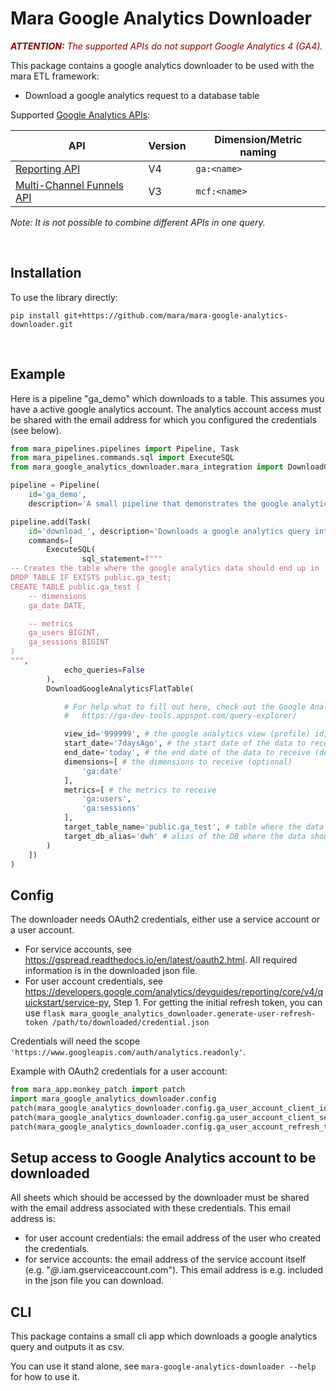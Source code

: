 # Mara Google Analytics Downloader

<span style="color: darkred">

***ATTENTION:** The supported APIs do not support Google Analytics 4 (GA4).*

</span>

This package contains a google analytics downloader to be used with the mara ETL framework:

- Download a google analytics request to a database table

Supported [Google Analytics APIs](https://developers.google.com/analytics/devguides/reporting):

| API                | Version | Dimension/Metric naming |
| ------------------------- | ------- | ----------------------- |
| [Reporting API](https://developers.google.com/analytics/devguides/reporting/core/v4)            | V4      | `ga:<name>`             |
| [Multi-Channel Funnels API](https://developers.google.com/analytics/devguides/reporting/mcf/v3) | V3      | `mcf:<name>`            |

_Note: It is not possible to combine different APIs in one query._

&nbsp;

## Installation

To use the library directly:

```
pip install git+https://github.com/mara/mara-google-analytics-downloader.git
```

&nbsp;

## Example

Here is a pipeline "ga_demo" which downloads to a table. This assumes you have a active google analytics account.
The analytics account access must be shared with the
email address for which you configured the credentials (see below).

```python
from mara_pipelines.pipelines import Pipeline, Task
from mara_pipelines.commands.sql import ExecuteSQL
from mara_google_analytics_downloader.mara_integration import DownloadGoogleAnalyticsFlatTable

pipeline = Pipeline(
    id='ga_demo',
    description='A small pipeline that demonstrates the google analytics download')

pipeline.add(Task(
    id='download_', description='Downloads a google analytics query into a flat table',
    commands=[
        ExecuteSQL(
                sql_statement=f"""
-- Creates the table where the google analytics data should end up in
DROP TABLE IF EXISTS public.ga_test;
CREATE TABLE public.ga_test (
    -- dimensions
    ga_date DATE,

    -- metrics
    ga_users BIGINT,
    ga_sessions BIGINT
)
""",
            echo_queries=False
        ),
        DownloadGoogleAnalyticsFlatTable(

            # For help what to fill out here, check out the Google Analytics Query Explorer:
            #   https://ga-dev-tools.appspot.com/query-explorer/

            view_id='999999', # the google analytics view (profile) id, without the 'ga:' prefix
            start_date='7daysAgo', # the start date of the data to receive
            end_date='today', # the end date of the data to receive (default: today)
            dimensions=[ # the dimensions to receive (optional)
                'ga:date'
            ],
            metrics=[ # the metrics to receive
                'ga:users',
                'ga:sessions'
            ],
            target_table_name='public.ga_test', # table where the data should end up
            target_db_alias='dwh' # alias of the DB where the data should end up
        )
    ])
)
```

## Config

The downloader needs OAuth2 credentials, either use a service account or a user account.
* For service accounts, see https://gspread.readthedocs.io/en/latest/oauth2.html. All required information is in the
  downloaded json file.
* For user account credentials, see https://developers.google.com/analytics/devguides/reporting/core/v4/quickstart/service-py, Step 1.
  For getting the initial refresh token, you can use
  `flask mara_google_analytics_downloader.generate-user-refresh-token /path/to/downloaded/credential.json`

Credentials will need the scope `'https://www.googleapis.com/auth/analytics.readonly'`.

Example with OAuth2 credentials for a user account:

```python
from mara_app.monkey_patch import patch
import mara_google_analytics_downloader.config
patch(mara_google_analytics_downloader.config.ga_user_account_client_id)(lambda:"....client_id...")
patch(mara_google_analytics_downloader.config.ga_user_account_client_secret)(lambda:"...client_secret...")
patch(mara_google_analytics_downloader.config.ga_user_account_refresh_token)(lambda:"...initial_refresh_token...")
```

## Setup access to Google Analytics account to be downloaded

All sheets which should be accessed by the downloader must be shared with the email address associated with these
credentials. This email address is:

* for user account credentials: the email address of the user who created the credentials.
* for service accounts: the email address of the service account itself (e.g. "*@*.iam.gserviceaccount.com").
  This email address is e.g. included in the json file you can download.

## CLI

This package contains a small cli app which downloads a google analytics query and outputs it as csv.

You can use it stand alone, see `mara-google-analytics-downloader --help` for how to use it.
